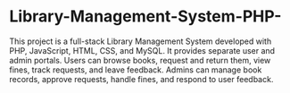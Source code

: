 # Library-Management-System-PHP-
This project is a full-stack Library Management System developed with PHP, JavaScript, HTML, CSS, and MySQL. It provides separate user and admin portals. Users can browse books, request and return them, view fines, track requests, and leave feedback. Admins can manage book records, approve requests, handle fines, and respond to user feedback.
